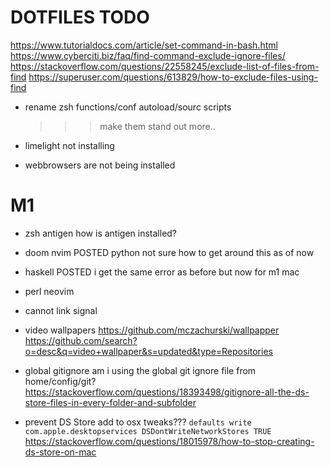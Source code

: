 # DOTFILES TODO

https://www.tutorialdocs.com/article/set-command-in-bash.html
https://www.cyberciti.biz/faq/find-command-exclude-ignore-files/
https://stackoverflow.com/questions/22558245/exclude-list-of-files-from-find
https://superuser.com/questions/613829/how-to-exclude-files-using-find

- rename zsh functions/conf autoload/sourc scripts
    >>> make them stand out more..

- limelight not installing

- webbrowsers are not being installed

# M1 #############

- zsh antigen
    how is antigen installed?

- doom nvim POSTED
    python not sure how to get around this as of now

- haskell POSTED
    i get the same error as before but now for m1 mac

- perl
    neovim

- cannot link signal

- video wallpapers
    https://github.com/mczachurski/wallpapper
    https://github.com/search?o=desc&q=video+wallpaper&s=updated&type=Repositories

- global gitignore
    am i using the global git ignore file from home/config/git?
    https://stackoverflow.com/questions/18393498/gitignore-all-the-ds-store-files-in-every-folder-and-subfolder


- prevent DS Store
    add to osx tweaks???
    `defaults write com.apple.desktopservices DSDontWriteNetworkStores TRUE`
    https://stackoverflow.com/questions/18015978/how-to-stop-creating-ds-store-on-mac
